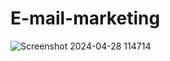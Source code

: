 # E-mail-marketing

![Screenshot 2024-04-28 114714](https://github.com/Sanjayravichandar/E-mail-marketing/assets/160622183/28c308f2-146d-4708-8e64-03d8356ad447)
